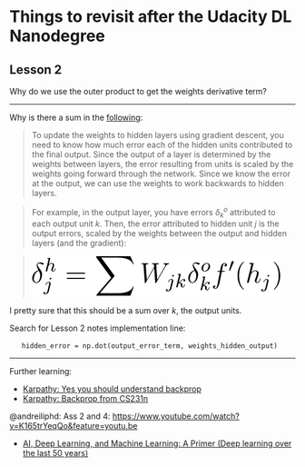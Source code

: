 # Things to revisit after the Udacity DL Nanodegree

## Lesson 2

Why do we use the outer product to get the weights derivative term?

----------

Why is there a sum in the [following](https://classroom.udacity.com/nanodegrees/nd101/parts/94643112-2cab-46f8-a5be-1b6e4fa7a211/modules/89a1ec1d-4c22-4a77-b230-b0da99240c89/lessons/07f472eb-0210-446f-8ec2-d297b06c86d0/concepts/87d85ff2-db15-438b-9be8-d097ea917f1e):

> To update the weights to hidden layers using gradient descent, you need to know how much error each of the hidden units contributed to the final output. Since the output of a layer is determined by the weights between layers, the error resulting from units is scaled by the weights going forward through the network. Since we know the error at the output, we can use the weights to work backwards to hidden layers.

> For example, in the output layer, you have errors $\delta^o_k$ attributed to each output unit $k$. Then, the error attributed to hidden unit $j$ is the output errors, scaled by the weights between the output and hidden layers (and the gradient):

> ![revisit01.gif](revisit01.gif)

I pretty sure that this should be a sum over $k$, the output units.

Search for Lesson 2 notes implementation line:

```
   hidden_error = np.dot(output_error_term, weights_hidden_output)
```

------

Further learning:

* [Karpathy: Yes you should understand backprop](https://medium.com/@karpathy/yes-you-should-understand-backprop-e2f06eab496b)
* [Karpathy: Backprop from CS231n](https://www.youtube.com/watch?v=59Hbtz7XgjM)

@andreiliphd: Ass 2 and 4:
https://www.youtube.com/watch?v=K165trYeqQo&feature=youtu.be

* [AI, Deep Learning, and Machine Learning: A Primer (Deep learning over the last 50 years)](https://www.youtube.com/watch?v=ht6fLrar91U&feature=youtu.be)
